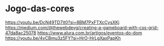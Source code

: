 # Jogo-das-cores

https://youtu.be/DcN49TD7it0?si=8BM7PxFTXcCysXKj
https://medium.com/@thewebdevg/creating-a-gameboard-with-css-grid-47da8ac25078
https://www.alura.com.br/artigos/eventos-do-dom
https://youtu.be/4vCBmu3z5FY?si=HrO-HrLgXaxPapKh